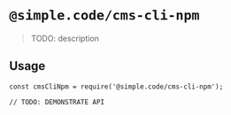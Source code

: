 # `@simple.code/cms-cli-npm`

> TODO: description

## Usage

```
const cmsCliNpm = require('@simple.code/cms-cli-npm');

// TODO: DEMONSTRATE API
```
